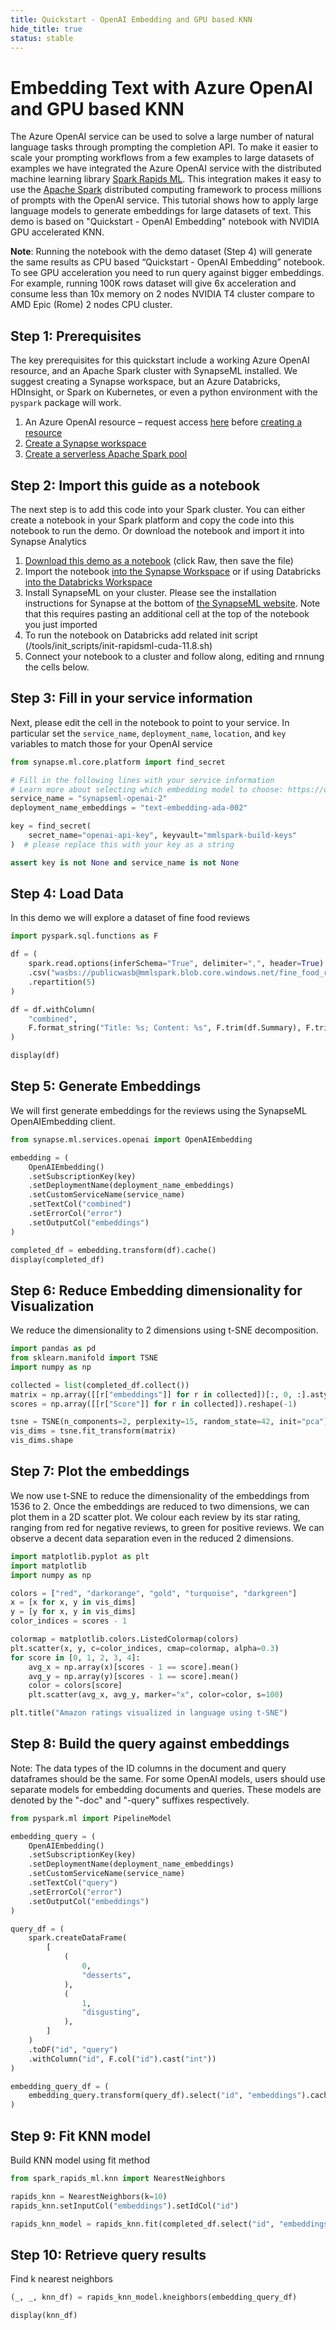 ```yaml
---
title: Quickstart - OpenAI Embedding and GPU based KNN
hide_title: true
status: stable
---
```

# Embedding Text with Azure OpenAI and GPU based KNN

The Azure OpenAI service can be used to solve a large number of natural language tasks through prompting the completion API. To make it easier to scale your prompting workflows from a few examples to large datasets of examples we have integrated the Azure OpenAI service with the distributed machine learning library [Spark Rapids ML](https://github.com/NVIDIA/spark-rapids-ml/). This integration makes it easy to use the [Apache Spark](https://spark.apache.org/) distributed computing framework to process millions of prompts with the OpenAI service. This tutorial shows how to apply large language models to generate embeddings for large datasets of text. This demo is based on "Quickstart - OpenAI Embedding" notebook with NVIDIA GPU accelerated KNN.

**Note**: Running the notebook with the demo dataset (Step 4) will generate the same results as CPU based “Quickstart - OpenAI Embedding” notebook. To see  GPU acceleration you need to run query against bigger embeddings. 
For example, running 100K rows dataset will give 6x acceleration and consume less than 10x memory on 2 nodes NVIDIA T4 cluster compare to AMD Epic (Rome) 2 nodes CPU cluster.

## Step 1: Prerequisites

The key prerequisites for this quickstart include a working Azure OpenAI resource, and an Apache Spark cluster with SynapseML installed. We suggest creating a Synapse workspace, but an Azure Databricks, HDInsight, or Spark on Kubernetes, or even a python environment with the `pyspark` package will work. 

1. An Azure OpenAI resource – request access [here](https://customervoice.microsoft.com/Pages/ResponsePage.aspx?id=v4j5cvGGr0GRqy180BHbR7en2Ais5pxKtso_Pz4b1_xUOFA5Qk1UWDRBMjg0WFhPMkIzTzhKQ1dWNyQlQCN0PWcu) before [creating a resource](https://docs.microsoft.com/en-us/azure/cognitive-services/openai/how-to/create-resource?pivots=web-portal#create-a-resource)
1. [Create a Synapse workspace](https://docs.microsoft.com/en-us/azure/synapse-analytics/get-started-create-workspace)
1. [Create a serverless Apache Spark pool](https://docs.microsoft.com/en-us/azure/synapse-analytics/get-started-analyze-spark#create-a-serverless-apache-spark-pool)


## Step 2: Import this guide as a notebook

The next step is to add this code into your Spark cluster. You can either create a notebook in your Spark platform and copy the code into this notebook to run the demo. Or download the notebook and import it into Synapse Analytics

1.	[Download this demo as a notebook](https://github.com/microsoft/SynapseML/blob/master/notebooks/features/cognitive_services/CognitiveServices%20-%20OpenAI%20Embedding.ipynb) (click Raw, then save the file)
1.	Import the notebook [into the Synapse Workspace](https://docs.microsoft.com/en-us/azure/synapse-analytics/spark/apache-spark-development-using-notebooks#create-a-notebook) or if using Databricks [into the Databricks Workspace](https://docs.microsoft.com/en-us/azure/databricks/notebooks/notebooks-manage#create-a-notebook)
1. Install SynapseML on your cluster. Please see the installation instructions for Synapse at the bottom of [the SynapseML website](https://microsoft.github.io/SynapseML/). Note that this requires pasting an additional cell at the top of the notebook you just imported
3. To run the notebook on Databricks add related init script (/tools/init_scripts/init-rapidsml-cuda-11.8.sh)
4.	Connect your notebook to a cluster and follow along, editing and rnnung the cells below.

## Step 3: Fill in your service information

Next, please edit the cell in the notebook to point to your service. In particular set the `service_name`, `deployment_name`, `location`, and `key` variables to match those for your OpenAI service



```python
from synapse.ml.core.platform import find_secret

# Fill in the following lines with your service information
# Learn more about selecting which embedding model to choose: https://openai.com/blog/new-and-improved-embedding-model
service_name = "synapseml-openai-2"
deployment_name_embeddings = "text-embedding-ada-002"

key = find_secret(
    secret_name="openai-api-key", keyvault="mmlspark-build-keys"
)  # please replace this with your key as a string

assert key is not None and service_name is not None
```

## Step 4: Load Data

In this demo we will explore a dataset of fine food reviews


```python
import pyspark.sql.functions as F

df = (
    spark.read.options(inferSchema="True", delimiter=",", header=True)
    .csv("wasbs://publicwasb@mmlspark.blob.core.windows.net/fine_food_reviews_1k.csv")
    .repartition(5)
)

df = df.withColumn(
    "combined",
    F.format_string("Title: %s; Content: %s", F.trim(df.Summary), F.trim(df.Text)),
)

display(df)
```

## Step 5: Generate Embeddings

We will first generate embeddings for the reviews using the SynapseML OpenAIEmbedding client.


```python
from synapse.ml.services.openai import OpenAIEmbedding

embedding = (
    OpenAIEmbedding()
    .setSubscriptionKey(key)
    .setDeploymentName(deployment_name_embeddings)
    .setCustomServiceName(service_name)
    .setTextCol("combined")
    .setErrorCol("error")
    .setOutputCol("embeddings")
)

completed_df = embedding.transform(df).cache()
display(completed_df)
```

## Step 6: Reduce Embedding dimensionality for Visualization
We reduce the dimensionality to 2 dimensions using t-SNE decomposition.


```python
import pandas as pd
from sklearn.manifold import TSNE
import numpy as np

collected = list(completed_df.collect())
matrix = np.array([[r["embeddings"]] for r in collected])[:, 0, :].astype(np.float64)
scores = np.array([[r["Score"]] for r in collected]).reshape(-1)

tsne = TSNE(n_components=2, perplexity=15, random_state=42, init="pca")
vis_dims = tsne.fit_transform(matrix)
vis_dims.shape
```

## Step 7: Plot the embeddings

We now use t-SNE to reduce the dimensionality of the embeddings from 1536 to 2. Once the embeddings are reduced to two dimensions, we can plot them in a 2D scatter plot. We colour each review by its star rating, ranging from red for negative reviews, to green for positive reviews. We can observe a decent data separation even in the reduced 2 dimensions.


```python
import matplotlib.pyplot as plt
import matplotlib
import numpy as np

colors = ["red", "darkorange", "gold", "turquoise", "darkgreen"]
x = [x for x, y in vis_dims]
y = [y for x, y in vis_dims]
color_indices = scores - 1

colormap = matplotlib.colors.ListedColormap(colors)
plt.scatter(x, y, c=color_indices, cmap=colormap, alpha=0.3)
for score in [0, 1, 2, 3, 4]:
    avg_x = np.array(x)[scores - 1 == score].mean()
    avg_y = np.array(y)[scores - 1 == score].mean()
    color = colors[score]
    plt.scatter(avg_x, avg_y, marker="x", color=color, s=100)

plt.title("Amazon ratings visualized in language using t-SNE")
```

## Step 8: Build the query against embeddings

Note: The data types of the ID columns in the document and query dataframes should be the same. For some OpenAI models, users should use separate models for embedding documents and queries. These models are denoted by the "-doc" and "-query" suffixes respectively.


```python
from pyspark.ml import PipelineModel

embedding_query = (
    OpenAIEmbedding()
    .setSubscriptionKey(key)
    .setDeploymentName(deployment_name_embeddings)
    .setCustomServiceName(service_name)
    .setTextCol("query")
    .setErrorCol("error")
    .setOutputCol("embeddings")
)

query_df = (
    spark.createDataFrame(
        [
            (
                0,
                "desserts",
            ),
            (
                1,
                "disgusting",
            ),
        ]
    )
    .toDF("id", "query")
    .withColumn("id", F.col("id").cast("int"))
)

embedding_query_df = (
    embedding_query.transform(query_df).select("id", "embeddings").cache()
)
```

## Step 9: Fit KNN model 
Build KNN model using fit method


```python
from spark_rapids_ml.knn import NearestNeighbors

rapids_knn = NearestNeighbors(k=10)
rapids_knn.setInputCol("embeddings").setIdCol("id")

rapids_knn_model = rapids_knn.fit(completed_df.select("id", "embeddings"))
```

## Step 10: Retrieve query results
Find k nearest neighbors


```python
(_, _, knn_df) = rapids_knn_model.kneighbors(embedding_query_df)

display(knn_df)
```
